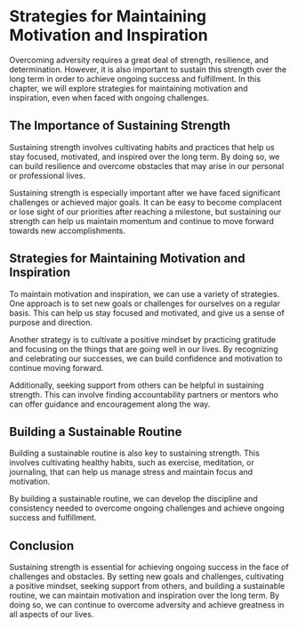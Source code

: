 Strategies for Maintaining Motivation and Inspiration
=====================================================================================

Overcoming adversity requires a great deal of strength, resilience, and determination. However, it is also important to sustain this strength over the long term in order to achieve ongoing success and fulfillment. In this chapter, we will explore strategies for maintaining motivation and inspiration, even when faced with ongoing challenges.

The Importance of Sustaining Strength
-------------------------------------

Sustaining strength involves cultivating habits and practices that help us stay focused, motivated, and inspired over the long term. By doing so, we can build resilience and overcome obstacles that may arise in our personal or professional lives.

Sustaining strength is especially important after we have faced significant challenges or achieved major goals. It can be easy to become complacent or lose sight of our priorities after reaching a milestone, but sustaining our strength can help us maintain momentum and continue to move forward towards new accomplishments.

Strategies for Maintaining Motivation and Inspiration
-----------------------------------------------------

To maintain motivation and inspiration, we can use a variety of strategies. One approach is to set new goals or challenges for ourselves on a regular basis. This can help us stay focused and motivated, and give us a sense of purpose and direction.

Another strategy is to cultivate a positive mindset by practicing gratitude and focusing on the things that are going well in our lives. By recognizing and celebrating our successes, we can build confidence and motivation to continue moving forward.

Additionally, seeking support from others can be helpful in sustaining strength. This can involve finding accountability partners or mentors who can offer guidance and encouragement along the way.

Building a Sustainable Routine
------------------------------

Building a sustainable routine is also key to sustaining strength. This involves cultivating healthy habits, such as exercise, meditation, or journaling, that can help us manage stress and maintain focus and motivation.

By building a sustainable routine, we can develop the discipline and consistency needed to overcome ongoing challenges and achieve ongoing success and fulfillment.

Conclusion
----------

Sustaining strength is essential for achieving ongoing success in the face of challenges and obstacles. By setting new goals and challenges, cultivating a positive mindset, seeking support from others, and building a sustainable routine, we can maintain motivation and inspiration over the long term. By doing so, we can continue to overcome adversity and achieve greatness in all aspects of our lives.
